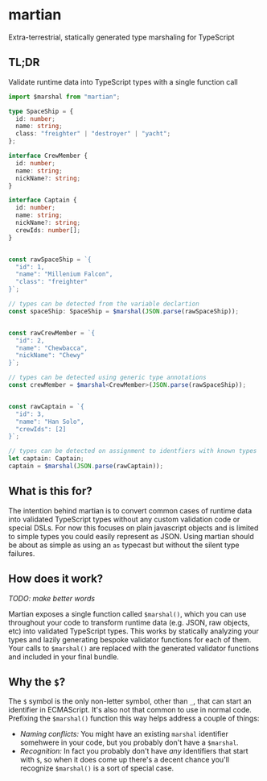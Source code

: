 # martian

Extra-terrestrial, statically generated type marshaling for TypeScript

## TL;DR

Validate runtime data into TypeScript types with a single function call

```typescript
import $marshal from "martian";

type SpaceShip = {
  id: number;
  name: string;
  class: "freighter" | "destroyer" | "yacht";
};

interface CrewMember {
  id: number;
  name: string;
  nickName?: string;
}

interface Captain {
  id: number;
  name: string;
  nickName?: string;
  crewIds: number[];
}


const rawSpaceShip = `{
  "id": 1,
  "name": "Millenium Falcon",
  "class": "freighter"
}`;

// types can be detected from the variable declartion
const spaceShip: SpaceShip = $marshal(JSON.parse(rawSpaceShip));


const rawCrewMember = `{
  "id": 2,
  "name": "Chewbacca",
  "nickName": "Chewy"
}`;

// types can be detected using generic type annotations
const crewMember = $marshal<CrewMember>(JSON.parse(rawSpaceShip));


const rawCaptain = `{
  "id": 3,
  "name": "Han Solo",
  "crewIds": [2]
}`;

// types can be detected on assignment to identfiers with known types
let captain: Captain;
captain = $marshal(JSON.parse(rawCaptain));
```

## What is this for?
The intention behind martian is to convert common cases of runtime data into validated TypeScript types without any custom validation code or special DSLs. For now this focuses on plain javascript objects and is limited to simple types you could easily represent as JSON. Using martian should be about as simple as using an `as` typecast but without the silent type failures.

## How does it work?

_TODO: make better words_

Martian exposes a single function called `$marshal()`, which you can use throughout your code to transform runtime data (e.g. JSON, raw objects, etc) into validated TypeScript types. This works by statically analyzing your types and lazily generating bespoke validator functions for each of them. Your calls to `$marshal()` are replaced with the generated validator functions and included in your final bundle.

## Why the `$`?

The `$` symbol is the only non-letter symbol, other than `_`, that can start an identifier in ECMAScript. It's also not that common to use in normal code. Prefixing the `$marshal()` function this way helps address a couple of things:

- _Naming conflicts:_ You might have an existing `marshal` identifier somehwere in your code, but you probably don't have a `$marshal`.
- _Recognition:_ In fact you probably don't have _any_ identifiers that start with `$`, so when it does come up there's a decent chance you'll recognize `$marshal()` is a sort of special case.

